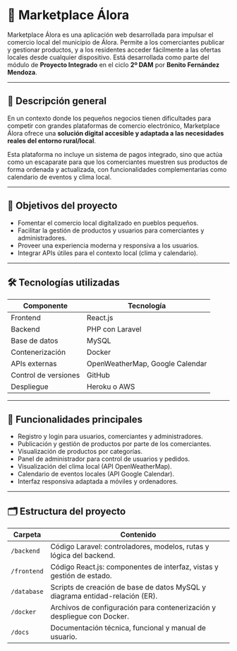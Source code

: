 # 🏪 Marketplace Álora

Marketplace Álora es una aplicación web desarrollada para impulsar el comercio local del municipio de Álora. Permite a los comerciantes publicar y gestionar productos, y a los residentes acceder fácilmente a las ofertas locales desde cualquier dispositivo. Está desarrollada como parte del módulo de **Proyecto Integrado** en el ciclo **2º DAM** por **Benito Fernández Mendoza**.

---

## 📌 Descripción general

En un contexto donde los pequeños negocios tienen dificultades para competir con grandes plataformas de comercio electrónico, Marketplace Álora ofrece una **solución digital accesible y adaptada a las necesidades reales del entorno rural/local**.

Esta plataforma no incluye un sistema de pagos integrado, sino que actúa como un escaparate para que los comerciantes muestren sus productos de forma ordenada y actualizada, con funcionalidades complementarias como calendario de eventos y clima local.

---

## 🎯 Objetivos del proyecto

- Fomentar el comercio local digitalizado en pueblos pequeños.
- Facilitar la gestión de productos y usuarios para comerciantes y administradores.
- Proveer una experiencia moderna y responsiva a los usuarios.
- Integrar APIs útiles para el contexto local (clima y calendario).

---

## 🛠️ Tecnologías utilizadas

| Componente      | Tecnología              |
|----------------|--------------------------|
| Frontend       | React.js                 |
| Backend        | PHP con Laravel          |
| Base de datos  | MySQL                    |
| Contenerización| Docker                   |
| APIs externas  | OpenWeatherMap, Google Calendar |
| Control de versiones | GitHub              |
| Despliegue     | Heroku o AWS             |

---

## 🧩 Funcionalidades principales

- Registro y login para usuarios, comerciantes y administradores.
- Publicación y gestión de productos por parte de los comerciantes.
- Visualización de productos por categorías.
- Panel de administrador para control de usuarios y pedidos.
- Visualización del clima local (API OpenWeatherMap).
- Calendario de eventos locales (API Google Calendar).
- Interfaz responsiva adaptada a móviles y ordenadores.

---

## 🗂️ Estructura del proyecto

| Carpeta       | Contenido                                                                      |
|---------------|---------------------------------------------------------------------------------|
| `/backend`    | Código Laravel: controladores, modelos, rutas y lógica del backend.            |
| `/frontend`   | Código React.js: componentes de interfaz, vistas y gestión de estado.          |
| `/database`   | Scripts de creación de base de datos MySQL y diagrama entidad-relación (ER).   |
| `/docker`     | Archivos de configuración para contenerización y despliegue con Docker.        |
| `/docs`       | Documentación técnica, funcional y manual de usuario.                          |
